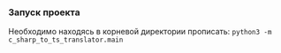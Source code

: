 ### Запуск проекта
Необходимо находясь в корневой директории прописать:
`python3 -m c_sharp_to_ts_translator.main`